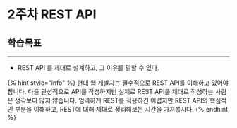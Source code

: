 # 2주차 REST API

## 학습목표

***

* REST API 를 제대로 설계하고, 그 이유를 말할 수 있다.

{% hint style="info" %}
현대 웹 개발자는 필수적으로 REST API를 이해하고 있어야 합니다. 다들 관성적으로 API를 작성하지만 실제로 REST API를 제대로 작성하는 사람은 생각보다 많지 않습니다. 엄격하게 REST를 적용하긴 어렵지만 REST API의 핵심적인 부분을 이해하고, REST에 대해 제대로 정리해보는 시간을 가져봅시다.
{% endhint %}
